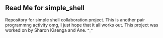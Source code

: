 Read Me for simple_shell
-----------------------
Repository for simple shell collaboration project. This is another pair programmng activity omg, I just hope that it all works out. This project was worked on by Sharon Kisenga and Ane. ^_^

